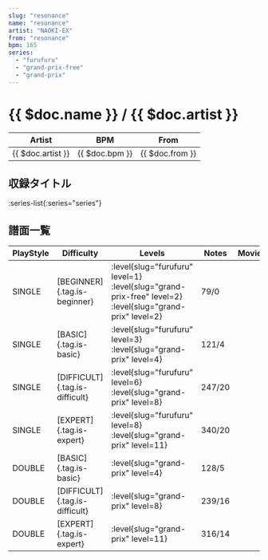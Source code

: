 ```yaml
---
slug: "resonance"
name: "resonance"
artist: "NAOKI-EX"
from: "resonance"
bpm: 165
series:
  - "furufuru"
  - "grand-prix-free"
  - "grand-prix"
---
```


# {{ $doc.name }} / {{ $doc.artist }}

|Artist|BPM|From|
|------|---|----|
|{{ $doc.artist }}|{{ $doc.bpm }}|{{ $doc.from }}|

## 収録タイトル

:series-list{:series="series"}

## 譜面一覧

|PlayStyle|Difficulty|Levels|Notes|Movie|
|---------|----------|------|-----|-----|
|SINGLE|[BEGINNER]{.tag.is-beginner}|<div class="field is-grouped is-grouped-multiline"> :level{slug="furufuru" level=1} :level{slug="grand-prix-free" level=2} :level{slug="grand-prix" level=2}</div>|79/0||
|SINGLE|[BASIC]{.tag.is-basic}|<div class="field is-grouped is-grouped-multiline"> :level{slug="furufuru" level=3} :level{slug="grand-prix" level=4}</div>|121/4||
|SINGLE|[DIFFICULT]{.tag.is-difficult}|<div class="field is-grouped is-grouped-multiline"> :level{slug="furufuru" level=6} :level{slug="grand-prix" level=8}</div>|247/20||
|SINGLE|[EXPERT]{.tag.is-expert}|<div class="field is-grouped is-grouped-multiline"> :level{slug="furufuru" level=8} :level{slug="grand-prix" level=11}</div>|340/20||
|DOUBLE|[BASIC]{.tag.is-basic}|<div class="field is-grouped is-grouped-multiline"> :level{slug="grand-prix" level=4}</div>|128/5||
|DOUBLE|[DIFFICULT]{.tag.is-difficult}|<div class="field is-grouped is-grouped-multiline"> :level{slug="grand-prix" level=8}</div>|239/16||
|DOUBLE|[EXPERT]{.tag.is-expert}|<div class="field is-grouped is-grouped-multiline"> :level{slug="grand-prix" level=11}</div>|316/14||
